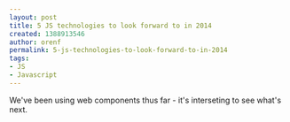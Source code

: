 ```yaml
---
layout: post
title: 5 JS technologies to look forward to in 2014
created: 1388913546
author: orenf
permalink: 5-js-technologies-to-look-forward-to-in-2014
tags:
- JS
- Javascript
---
```

<p>We&#39;ve been using web components thus far - it&#39;s interseting to&nbsp;see what&#39;s next.</p>
